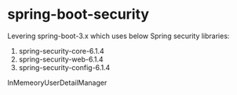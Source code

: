 # spring-boot-security

Levering spring-boot-3.x which uses below Spring security libraries:

1. spring-security-core-6.1.4
2. spring-security-web-6.1.4
3. spring-security-config-6.1.4

InMemeoryUserDetailManager 
